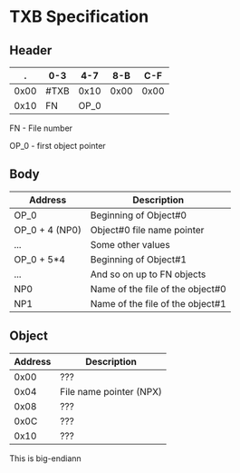 # TXB Specification

## Header

.    | 0-3  | 4-7  | 8-B  | C-F
---- | ---- | ---- | ---- | ----
0x00 | #TXB | 0x10 | 0x00 | 0x00
0x10 |  FN  | OP_0 |      |     

FN - File number

OP_0 - first object pointer

## Body

Address | Description
------- | ---------------------
  OP_0  | Beginning of Object#0
OP_0 + 4 (NP0)| Object#0 file name pointer
   ...  | Some other values
OP_0 + 5*4 | Beginning of Object#1
   ...  | And so on up to FN objects
   NP0  | Name of the file of the object#0
   NP1  | Name of the file of the object#1

## Object

Address | Description
------- | ---------------------
  0x00  | ???
  0x04  | File name pointer (NPX)
  0x08  | ???
  0x0C  | ???
  0x10  | ???

This is big-endiann
